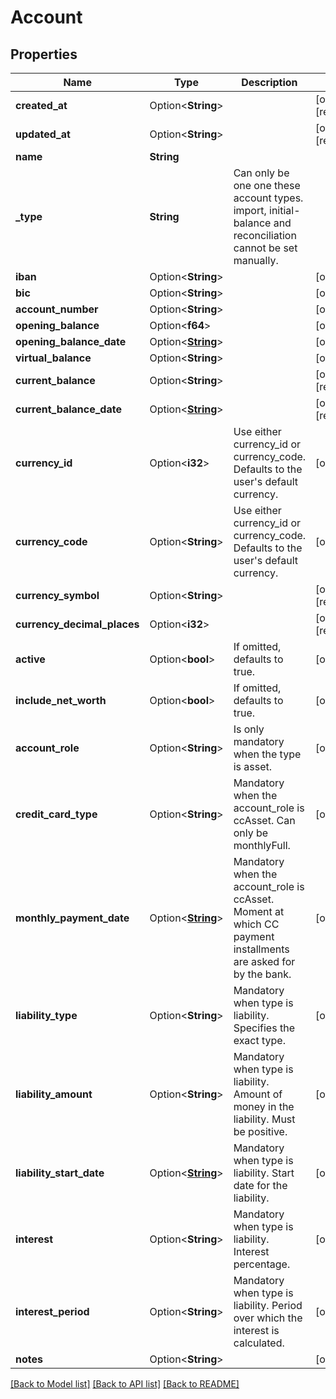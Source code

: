 # Account

## Properties

Name | Type | Description | Notes
------------ | ------------- | ------------- | -------------
**created_at** | Option<**String**> |  | [optional][readonly]
**updated_at** | Option<**String**> |  | [optional][readonly]
**name** | **String** |  | 
**_type** | **String** | Can only be one one these account types. import, initial-balance and reconciliation cannot be set manually. | 
**iban** | Option<**String**> |  | [optional]
**bic** | Option<**String**> |  | [optional]
**account_number** | Option<**String**> |  | [optional]
**opening_balance** | Option<**f64**> |  | [optional]
**opening_balance_date** | Option<[**String**](string.md)> |  | [optional]
**virtual_balance** | Option<**String**> |  | [optional]
**current_balance** | Option<**String**> |  | [optional][readonly]
**current_balance_date** | Option<[**String**](string.md)> |  | [optional][readonly]
**currency_id** | Option<**i32**> | Use either currency_id or currency_code. Defaults to the user's default currency. | [optional]
**currency_code** | Option<**String**> | Use either currency_id or currency_code. Defaults to the user's default currency. | [optional]
**currency_symbol** | Option<**String**> |  | [optional][readonly]
**currency_decimal_places** | Option<**i32**> |  | [optional][readonly]
**active** | Option<**bool**> | If omitted, defaults to true. | [optional]
**include_net_worth** | Option<**bool**> | If omitted, defaults to true. | [optional]
**account_role** | Option<**String**> | Is only mandatory when the type is asset. | [optional]
**credit_card_type** | Option<**String**> | Mandatory when the account_role is ccAsset. Can only be monthlyFull. | [optional]
**monthly_payment_date** | Option<[**String**](string.md)> | Mandatory when the account_role is ccAsset. Moment at which CC payment installments are asked for by the bank. | [optional]
**liability_type** | Option<**String**> | Mandatory when type is liability. Specifies the exact type. | [optional]
**liability_amount** | Option<**String**> | Mandatory when type is liability. Amount of money in the liability. Must be positive. | [optional]
**liability_start_date** | Option<[**String**](string.md)> | Mandatory when type is liability. Start date for the liability. | [optional]
**interest** | Option<**String**> | Mandatory when type is liability. Interest percentage. | [optional]
**interest_period** | Option<**String**> | Mandatory when type is liability. Period over which the interest is calculated. | [optional]
**notes** | Option<**String**> |  | [optional]

[[Back to Model list]](../README.md#documentation-for-models) [[Back to API list]](../README.md#documentation-for-api-endpoints) [[Back to README]](../README.md)


